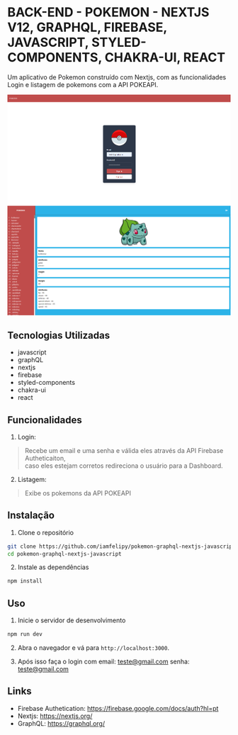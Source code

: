 # BACK-END - POKEMON - NEXTJS V12, GRAPHQL, FIREBASE, JAVASCRIPT, STYLED-COMPONENTS, CHAKRA-UI, REACT

Um aplicativo de Pokemon construído com Nextjs, 
com as funcionalidades Login e listagem de pokemons com a API POKEAPI. 

![capa readme](capa-1.png)
![capa readme](capa-2.png)

## Tecnologias Utilizadas

- javascript
- graphQL
- nextjs
- firebase
- styled-components
- chakra-ui
- react

## Funcionalidades

1. Login:
> Recebe um email e uma senha e válida eles através da API Firebase Autheticaiton,  
> caso eles estejam corretos redireciona o usuário para a Dashboard.
>

2. Listagem: 
> Exibe os pokemons da API POKEAPI


## Instalação

1. Clone o repositório
```bash
git clone https://github.com/iamfelipy/pokemon-graphql-nextjs-javascript.git
cd pokemon-graphql-nextjs-javascript
```

2. Instale as dependências
```bash
npm install
```

## Uso

1. Inicie o servidor de desenvolvimento
```bash
npm run dev
```

2. Abra o navegador e vá para `http://localhost:3000`.

3. Após isso faça o login com 
email: teste@gmail.com
senha: teste@gmail.com

## Links

- Firebase Authetication: https://firebase.google.com/docs/auth?hl=pt
- Nextjs: https://nextjs.org/
- GraphQL: https://graphql.org/
